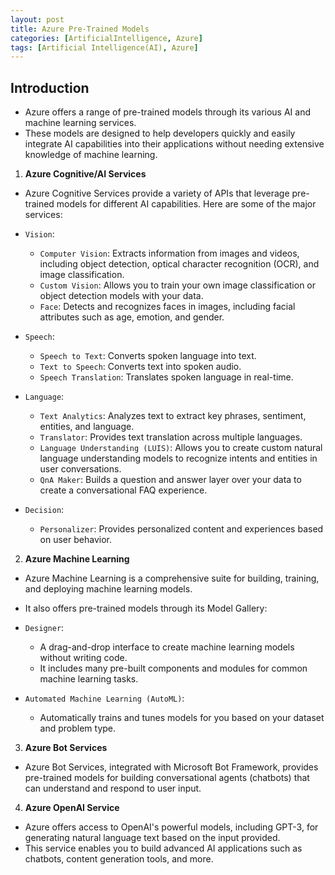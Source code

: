 ```yaml
---
layout: post
title: Azure Pre-Trained Models
categories: [ArtificialIntelligence, Azure]
tags: [Artificial Intelligence(AI), Azure]
---
```


## Introduction 
- Azure offers a range of pre-trained models through its various AI and machine learning services. 
- These models are designed to help developers quickly and easily integrate AI capabilities into their applications without needing extensive knowledge of machine learning. 

1. **Azure Cognitive/AI Services**
- Azure Cognitive Services provide a variety of APIs that leverage pre-trained models for different AI capabilities. Here are some of the major services:

- `Vision`:
    + `Computer Vision`: Extracts information from images and videos, including object detection, optical character recognition (OCR), and image classification.
    + `Custom Vision`: Allows you to train your own image classification or object detection models with your data.
    + `Face`: Detects and recognizes faces in images, including facial attributes such as age, emotion, and gender.

- `Speech`:
    + `Speech to Text`: Converts spoken language into text.
    + `Text to Speech`: Converts text into spoken audio.
    + `Speech Translation`: Translates spoken language in real-time.

- `Language`:
    + `Text Analytics`: Analyzes text to extract key phrases, sentiment, entities, and language.
    + `Translator`: Provides text translation across multiple languages.
    + `Language Understanding (LUIS)`: Allows you to create custom natural language understanding models to recognize intents and entities in user conversations.
    + `QnA Maker`: Builds a question and answer layer over your data to create a conversational FAQ experience.

- `Decision`:
    + `Personalizer`: Provides personalized content and experiences based on user behavior.

2. **Azure Machine Learning**
- Azure Machine Learning is a comprehensive suite for building, training, and deploying machine learning models. 
- It also offers pre-trained models through its Model Gallery:

- `Designer`: 
    + A drag-and-drop interface to create machine learning models without writing code. 
    + It includes many pre-built components and modules for common machine learning tasks.

- `Automated Machine Learning (AutoML)`: 
    + Automatically trains and tunes models for you based on your dataset and problem type.

3. **Azure Bot Services**
- Azure Bot Services, integrated with Microsoft Bot Framework, provides pre-trained models for building conversational agents (chatbots) that can understand and respond to user input.

4. **Azure OpenAI Service**
- Azure offers access to OpenAI's powerful models, including GPT-3, for generating natural language text based on the input provided. 
- This service enables you to build advanced AI applications such as chatbots, content generation tools, and more.

